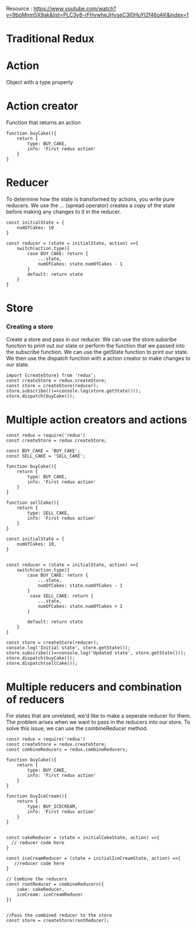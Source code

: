 Resource : https://www.youtube.com/watch?v=9boMnm5X9ak&list=PLC3y8-rFHvwheJHvseC3I0HuYI2f46oAK&index=1

# Traditional Redux

# Action
Object with a type property

# Action creator
Function that returns an action

```
function buyCake(){
    return {
        type: BUY_CAKE,
        info: 'First redux action'
    }
}
```

# Reducer
To determine how the state is transformed by actions, you write pure reducers. We use the  ... (spread operator) creates a copy of the state before making any changes to it in the reducer.

```
const initialState = {
    numOfCakes: 10
}

const reducer = (state = initialState, action) =>{
    switch(action.type){
        case BUY_CAKE: return {
            ...state,
            numOfCakes: state.numOfCakes - 1
        }
        default: return state
    }
}
```

# Store

### Creating a store
Create a store and pass in our reducer. We can use the store.subsribe function to print out our state or perform the function that we passed into the subscribe function. We can use the getState function to print our state. We then use the dispatch function with a action creator to make changes to our state.

```
import {createStore} from 'redux';
const createStore = redux.createStore; 
const store = createStore(reducer);
store.subscribe(()=>console.log(store.getState()));
store.dispatch(buyCake());
```

# Multiple action creators and actions
```
const redux = require('redux')
const createStore = redux.createStore;

const BUY_CAKE = 'BUY_CAKE';
const SELL_CAKE = 'SELL_CAKE';

function buyCake(){
    return {
        type: BUY_CAKE,
        info: 'First redux action'
    }
}

function sellCake(){
    return {
        type: SELL_CAKE,
        info: 'First redux action'
    }
}

const initialState = {
    numOfCakes: 10,
}


const reducer = (state = initialState, action) =>{
    switch(action.type){
        case BUY_CAKE: return {
            ...state,
            numOfCakes: state.numOfCakes - 1
        }
         case SELL_CAKE: return {
            ...state,
            numOfCakes: state.numOfCakes + 1
        }
        
        default: return state
    }
}

const store = createStore(reducer);
console.log('Initial state', store.getState());
store.subscribe(()=>console.log('Updated state', store.getState()));
store.dispatch(buyCake());
store.dispatch(sellCake());
```

# Multiple reducers and combination of reducers
For states that are unrelated, we'd like to make a seperate reducer for them. The problem arises when we want to pass in the reducers into our store. To solve this issue, we can use the combineReducer method. 

```
const redux = require('redux')
const createStore = redux.createStore;
const combineReducers = redux.combineReducers;

function buyCake(){
    return {
        type: BUY_CAKE,
        info: 'First redux action'
    }
}

function buyIceCream(){
    return {
        type: BUY_ICECREAM,
        info: 'First redux action'
    }
}

  
const cakeReducer = (state = initialCakeState, action) =>{
  // reducer code here
}

const iceCreamReducer = (state = initialIceCreamState, action) =>{
   //reducer code here
}

// Combine the reducers
const rootReducer = combineReducers({
    cake: cakeReducer,
    iceCream: iceCreamReducer
})


//Pass the combined reducer to the store
const store = createStore(rootReducer);
```








